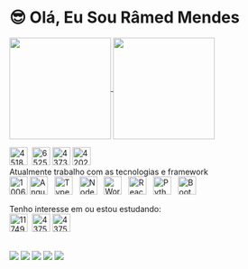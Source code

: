<p>
<h1>😎 Olá, Eu Sou Râmed Mendes</h1>
</p>
<p>
  
  <a href="https://github.com/ramed12">
  <img height="180em"   align="center" src="https://github-readme-stats.vercel.app/api?username=ramed12&show_icons=true&theme=react&include_all_commits=true&count_private=true"/>
  <img height="180em"  align="center" src="https://github-readme-stats.vercel.app/api/top-langs/?username=ramed12&layout=compact&langs_count=7&theme=react" />
  </a>
</p>
<p>
<img src="https://i.ibb.co/jZZLLL3/4518869-php-icon.png" alt="4518869-php-icon" border="0" width="32" height="32"> &nbsp;<img src="https://i.ibb.co/9rkxPnz/652581-code-command-develop-javascript-language-icon.png" alt="652581-code-command-develop-javascript-language-icon" border="0" width="32" height="32">&nbsp;<img src="https://i.ibb.co/GRLm0VS/4373229-html5-logo-logos-icon.png" alt="4373229-html5-logo-logos-icon" border="0" width="32" height="32">&nbsp;<img src="https://i.ibb.co/HBHrsJK/4202020-css3-html-logo-social-social-media-icon.png" alt="4202020-css3-html-logo-social-social-media-icon" border="0" width="32" height="32"><br/>
Atualmente trabalho com as tecnologias e framework <br/> <img src="https://i.ibb.co/CnSW6qF/1006880-coding-development-js-laravel-logo-icon.png" alt="1006880-coding-development-js-laravel-logo-icon" border="0" width="32" height="32">
<img src="https://img.icons8.com/color/48/000000/angularjs.png" alt="AngularJS" width="32" height="32">
&nbsp;
<img src="https://img.icons8.com/color/48/000000/typescript.png" alt="TypeScript" width="32" height="32">
&nbsp;
<img src="https://img.icons8.com/color/48/000000/nodejs.png" alt="Node.js" width="32" height="32">
&nbsp;
<img src="https://img.icons8.com/color/48/000000/wordpress.png" alt="WordPress" width="32" height="32">
&nbsp;
<img src="https://img.icons8.com/nolan/48/react-native.png" alt="React" width="32" height="32">
&nbsp;
<img src="https://img.icons8.com/color/48/000000/python.png" alt="Python" width="32" height="32">
&nbsp;
<img src="https://img.icons8.com/color/48/000000/bootstrap.png" alt="Bootstrap" width="32" height="32">
&nbsp;

</p>
<p>
Tenho interesse em ou estou estudando: <br/>
<img src="https://i.ibb.co/DK5tDNP/1174949-js-react-js-logo-react-react-native-icon.png" alt="1174949-js-react-js-logo-react-react-native-icon" border="0" width="32" height="32">
&nbsp;<img src="https://i.ibb.co/ZYTjG9D/4375161-logo-vuejs-icon.png" alt="4375161-logo-vuejs-icon" border="0" width="32" height="32">&nbsp;<img src="https://i.ibb.co/hsQjbC2/4375050-logo-python-icon.png" alt="4375050-logo-python-icon" border="0" width="32" height="32">
</p> 
  <br><a href="https://www.youtube.com/channel/UCR0rSWD2R2onWCso5Ekxp-A" target="_blank"><img src="https://img.shields.io/badge/-Youtube-%23EA4335?style=for-the-badge&logo=youtube&logoColor=white" target="_blank"></a>
  <a href="https://www.instagram.com/ramedmendesoficial/" target="_blank"><img src="https://img.shields.io/badge/-Instagram-%23E4405F?style=for-the-badge&logo=instagram&logoColor=white" target="_blank"></a>
  <a href="https://www.linkedin.com/in/ramedmendesoficial/" target="_blank"><img src="https://img.shields.io/badge/-LinkedIn-%230077B5?style=for-the-badge&logo=linkedin&logoColor=white" target="_blank"></a> 
  <a href="https://discord.gg/wagxzStdcR" target="_blank"><img src="https://img.shields.io/badge/Discord-7289DA?style=for-the-badge&logo=discord&logoColor=white" target="_blank"></a> 
  <a href = "mailto:ramedmendes@gmail.com"><img src="https://img.shields.io/badge/-Gmail-%23333?style=for-the-badge&logo=gmail&logoColor=white" target="_blank"></a>
  
 
